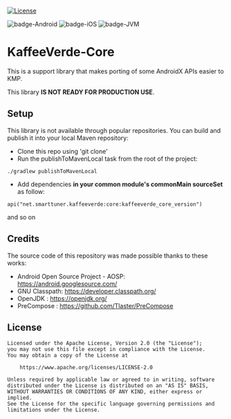 [![License](https://img.shields.io/badge/License-Apache%202.0-blue.svg)](http://www.apache.org/licenses/LICENSE-2.0)

![badge-Android](https://img.shields.io/badge/Platform-Android-brightgreen)
![badge-iOS](https://img.shields.io/badge/Platform-iOS-lightgray)
![badge-JVM](https://img.shields.io/badge/Platform-JVM-orange)

# KaffeeVerde-Core

This is a support library that makes porting of some AndroidX APIs easier to KMP.

This library **IS NOT READY FOR PRODUCTION USE**.

## Setup

This library is not available through popular repositories. You can build and publish it into your local Maven repository:
- Clone this repo using 'git clone'
- Run the publishToMavenLocal task from the root of the project:
```
./gradlew publishToMavenLocal
```
- Add dependencies **in your common module's commonMain sourceSet** as follow:
```
api("net.smarttuner.kaffeeverde:core:kaffeeverde_core_version")
```
and so on

## Credits

The source code of this repository was made possible thanks to these works:
- Android Open Source Project - AOSP: https://android.googlesource.com/
- GNU Classpath: https://developer.classpath.org/
- OpenJDK : https://openjdk.org/
- PreCompose : https://github.com/Tlaster/PreCompose

## License

``` 
Licensed under the Apache License, Version 2.0 (the "License");
you may not use this file except in compliance with the License.
You may obtain a copy of the License at

    https://www.apache.org/licenses/LICENSE-2.0

Unless required by applicable law or agreed to in writing, software
distributed under the License is distributed on an "AS IS" BASIS,
WITHOUT WARRANTIES OR CONDITIONS OF ANY KIND, either express or implied.
See the License for the specific language governing permissions and
limitations under the License.
```
